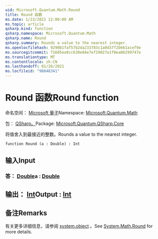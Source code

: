 ```yaml
---
uid: Microsoft.Quantum.Math.Round
title: Round 函数
ms.date: 1/23/2021 12:00:00 AM
ms.topic: article
qsharp.kind: function
qsharp.namespace: Microsoft.Quantum.Math
qsharp.name: Round
qsharp.summary: Rounds a value to the nearest integer.
ms.openlocfilehash: 929081faf57b2da233783c1a0d37f2b661acef9e
ms.sourcegitcommit: 71605ea9cc630e84e7ef29027e1f0ea06299747e
ms.translationtype: MT
ms.contentlocale: zh-CN
ms.lasthandoff: 01/26/2021
ms.locfileid: "98848341"
---
```

# <a name="round-function"></a><span data-ttu-id="5ab29-102">Round 函数</span><span class="sxs-lookup"><span data-stu-id="5ab29-102">Round function</span></span>

<span data-ttu-id="5ab29-103">命名空间： [Microsoft 量子](xref:Microsoft.Quantum.Math)</span><span class="sxs-lookup"><span data-stu-id="5ab29-103">Namespace: [Microsoft.Quantum.Math](xref:Microsoft.Quantum.Math)</span></span>

<span data-ttu-id="5ab29-104">包： [QSharp。](https://nuget.org/packages/Microsoft.Quantum.QSharp.Core)</span><span class="sxs-lookup"><span data-stu-id="5ab29-104">Package: [Microsoft.Quantum.QSharp.Core](https://nuget.org/packages/Microsoft.Quantum.QSharp.Core)</span></span>


<span data-ttu-id="5ab29-105">将值舍入到最接近的整数。</span><span class="sxs-lookup"><span data-stu-id="5ab29-105">Rounds a value to the nearest integer.</span></span>

```qsharp
function Round (a : Double) : Int
```


## <a name="input"></a><span data-ttu-id="5ab29-106">输入</span><span class="sxs-lookup"><span data-stu-id="5ab29-106">Input</span></span>

### <a name="a--double"></a><span data-ttu-id="5ab29-107">答： [Double](xref:microsoft.quantum.lang-ref.double)</span><span class="sxs-lookup"><span data-stu-id="5ab29-107">a : [Double](xref:microsoft.quantum.lang-ref.double)</span></span>





## <a name="output--int"></a><span data-ttu-id="5ab29-108">输出： [Int](xref:microsoft.quantum.lang-ref.int)</span><span class="sxs-lookup"><span data-stu-id="5ab29-108">Output : [Int](xref:microsoft.quantum.lang-ref.int)</span></span>



## <a name="remarks"></a><span data-ttu-id="5ab29-109">备注</span><span class="sxs-lookup"><span data-stu-id="5ab29-109">Remarks</span></span>

<span data-ttu-id="5ab29-110">有关更多详细信息，请参阅 [system.object](https://docs.microsoft.com/dotnet/api/system.math.round) 。</span><span class="sxs-lookup"><span data-stu-id="5ab29-110">See [System.Math.Round](https://docs.microsoft.com/dotnet/api/system.math.round) for more details.</span></span>